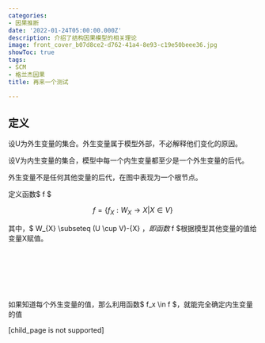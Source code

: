 ```yaml
---
categories:
- 因果推断
date: '2022-01-24T05:00:00.000Z'
description: 介绍了结构因果模型的相关理论
image: front_cover_b07d8ce2-d762-41a4-8e93-c19e50beee36.jpg
showToc: true
tags:
- SCM
- 格兰杰因果
title: 再来一个测试

---
```




## 定义

设U为外生变量的集合。外生变量属于模型外部，不必解释他们变化的原因。

设V为内生变量的集合，模型中每一个内生变量都至少是一个外生变量的后代。

外生变量不是任何其他变量的后代，在图中表现为一个根节点。

定义函数$ f $

$$ f = \{f_{X}:W_{X} \to X | X \in V\} $$

其中，$ W_{X} \subseteq (U \cup V)-\{X\} $，即函数$ f $根据模型其他变量的值给变量X赋值。

<br/>

<br/>

<br/>

<br/>

<br/>

如果知道每个外生变量的值，那么利用函数$ f_x \in f $，就能完全确定内生变量的值

[child_page is not supported]

